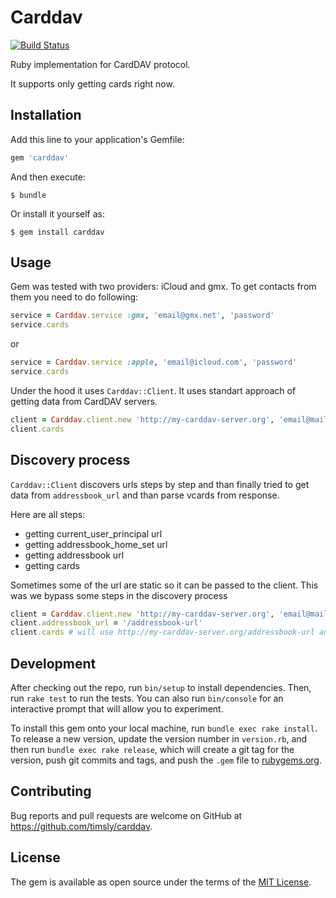 # Carddav

[![Build Status](https://travis-ci.org/timsly/carddav.svg?branch=master)](https://travis-ci.org/timsly/carddav)

Ruby implementation for CardDAV protocol.

It supports only getting cards right now.

## Installation

Add this line to your application's Gemfile:

```ruby
gem 'carddav'
```

And then execute:

    $ bundle

Or install it yourself as:

    $ gem install carddav

## Usage

Gem was tested with two providers: iCloud and gmx.
To get contacts from them you need to do following:

```ruby
service = Carddav.service :gmx, 'email@gmx.net', 'password'
service.cards
```

or

```ruby
service = Carddav.service :apple, 'email@icloud.com', 'password'
service.cards
```

Under the hood it uses `Carddav::Client`. It uses standart approach of getting data
from CardDAV servers.

```ruby
client = Carddav.client.new 'http://my-carddav-server.org', 'email@mail.net', 'password'
client.cards
```

## Discovery process

`Carddav::Client` discovers urls steps by step and than finally tried to get data from `addressbook_url`
and than parse vcards from response.

Here are all steps:

* getting current_user_principal url
* getting addressbook_home_set url
* getting addressbook url
* getting cards

Sometimes some of the url are static so it can be passed to the client.
This was we bypass some steps in the discovery process

```ruby
client = Carddav.client.new 'http://my-carddav-server.org', 'email@mail.net', 'password'
client.addressbook_url = '/addressbook-url'
client.cards # will use http://my-carddav-server.org/addressbook-url and get cards from there.
```

## Development

After checking out the repo, run `bin/setup` to install dependencies. Then, run `rake test` to run the tests. You can also run `bin/console` for an interactive prompt that will allow you to experiment.

To install this gem onto your local machine, run `bundle exec rake install`. To release a new version, update the version number in `version.rb`, and then run `bundle exec rake release`, which will create a git tag for the version, push git commits and tags, and push the `.gem` file to [rubygems.org](https://rubygems.org).

## Contributing

Bug reports and pull requests are welcome on GitHub at https://github.com/timsly/carddav.

## License

The gem is available as open source under the terms of the [MIT License](http://opensource.org/licenses/MIT).
